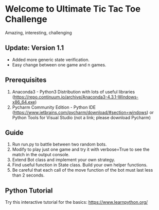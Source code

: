 # Welcome to Ultimate Tic Tac Toe Challenge

Amazing, interesting, challenging

## Update: Version 1.1
- Added more generic state verification.
- Easy change between one game and n games.

## Prerequisites

1. Anaconda3 - Python3 Distribution with lots of useful libraries (https://repo.continuum.io/archive/Anaconda3-4.3.1-Windows-x86_64.exe)
2. Pycharm Community Edition - Python IDE (https://www.jetbrains.com/pycharm/download/#section=windows)
or
Python Tools for Visual Studio (not a link; please download Pycharm)


## Guide

1. Run run.py to battle between two random bots.
2. Modify to play just one game and try it with verbose=True to see the match in the output console.
3. Extend Bot class and implement your own strategy.
4. Find useful function in State class. Build your own helper functions.
5. Be careful that each call of the move function of the bot must last less than 2 seconds.

## Python Tutorial

Try this interactive tutorial for the basics: https://www.learnpython.org/
